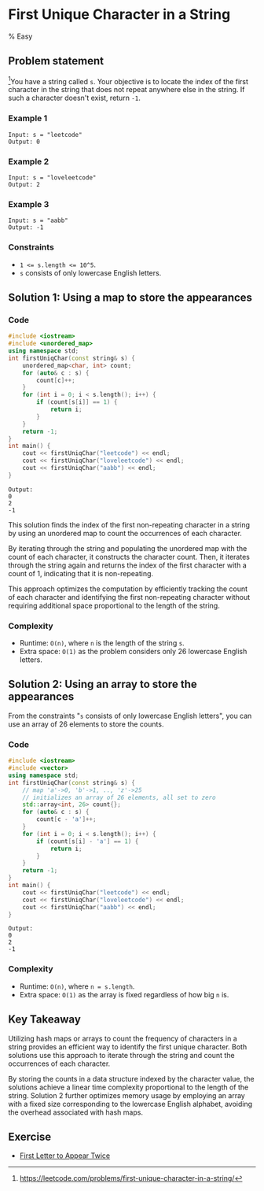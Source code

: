 # First Unique Character in a String
% Easy
## Problem statement

[^url]You have a string called `s`. Your objective is to locate the index of the first character in the string that does not repeat anywhere else in the string. If such a character doesn't exist, return `-1`.

[^url]: https://leetcode.com/problems/first-unique-character-in-a-string/
### Example 1
```text
Input: s = "leetcode"
Output: 0
```

### Example 2
```text
Input: s = "loveleetcode"
Output: 2
```

### Example 3
```text
Input: s = "aabb"
Output: -1
``` 

### Constraints

* `1 <= s.length <= 10^5`.
* `s` consists of only lowercase English letters.

## Solution 1: Using a map to store the appearances

### Code
```cpp
#include <iostream>
#include <unordered_map>
using namespace std;
int firstUniqChar(const string& s) {
    unordered_map<char, int> count;
    for (auto& c : s) {
        count[c]++;
    }
    for (int i = 0; i < s.length(); i++) {
        if (count[s[i]] == 1) {
            return i;
        }
    }
    return -1;
}
int main() {
    cout << firstUniqChar("leetcode") << endl;
    cout << firstUniqChar("loveleetcode") << endl;
    cout << firstUniqChar("aabb") << endl;
}
```
```text
Output:
0
2
-1
```

This solution finds the index of the first non-repeating character in a string by using an unordered map to count the occurrences of each character. 

By iterating through the string and populating the unordered map with the count of each character, it constructs the character count. Then, it iterates through the string again and returns the index of the first character with a count of 1, indicating that it is non-repeating. 

This approach optimizes the computation by efficiently tracking the count of each character and identifying the first non-repeating character without requiring additional space proportional to the length of the string.

### Complexity

* Runtime: `O(n)`, where `n` is the length of the string `s`.
* Extra space: `O(1)` as the problem considers only 26 lowercase English letters.

## Solution 2: Using an array to store the appearances

From the constraints "`s` consists of only lowercase English letters", you can use an array of 26 elements to store the counts.

### Code
```cpp
#include <iostream>
#include <vector>
using namespace std;
int firstUniqChar(const string& s) {
    // map 'a'->0, 'b'->1, .., 'z'->25
    // initializes an array of 26 elements, all set to zero
    std::array<int, 26> count{};
    for (auto& c : s) {
        count[c - 'a']++;
    }
    for (int i = 0; i < s.length(); i++) {
        if (count[s[i] - 'a'] == 1) {
            return i;
        }
    }
    return -1;
}
int main() {
    cout << firstUniqChar("leetcode") << endl;
    cout << firstUniqChar("loveleetcode") << endl;
    cout << firstUniqChar("aabb") << endl;
}
```
```text
Output:
0
2
-1
```

### Complexity
* Runtime: `O(n)`, where `n = s.length`.
* Extra space: `O(1)` as the array is fixed regardless of how big `n` is.

## Key Takeaway

Utilizing hash maps or arrays to count the frequency of characters in a string provides an efficient way to identify the first unique character. Both solutions use this approach to iterate through the string and count the occurrences of each character. 

By storing the counts in a data structure indexed by the character value, the solutions achieve a linear time complexity proportional to the length of the string. Solution 2 further optimizes memory usage by employing an array with a fixed size corresponding to the lowercase English alphabet, avoiding the overhead associated with hash maps.

## Exercise
- [First Letter to Appear Twice](https://leetcode.com/problems/first-letter-to-appear-twice/)